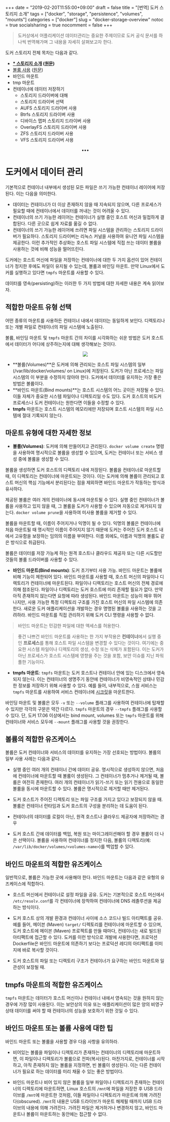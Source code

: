 +++
date          = "2019-02-20T11:55:00+09:00"
draft         = false
title         = "[번역] 도커 스토리지 소개"
tags          = ["docker", "storage", "persistence", "volumes", "mounts"]
categories    = ["docker"]
slug          = "docker-storage-overview"
notoc         = true
socialsharing = true
nocomment     = false
+++

> 도커상에서 어플리케이션 데이터관리는 중요한 주제이므로 도커 공식 문서를 하나씩 번역해가며 그 내용을 자세히 살펴보고자 한다.

도커 스토리지 전체 목차는 다음과 같다.

- **[* 스토리지 소개](/post/docker-storage-overview/) ([원문](https://docs.docker.com/storage/))**
- [볼륨 사용](/post/docker-storage-volumes/) ([원문](https://docs.docker.com/storage/volumes/))
- 바인드 마운트
- tmp 마운트
- 컨테이너에 데이터 저장하기
	- 스토리지 드라이버에 대해
	- 스토리지 드라이버 선택
	- AUFS 스토리지 드라이버 사용
	- Btrfs 스토리지 드라이버 사용
	- 디바이스 맵퍼 스토리지 드라이버 사용
	- OverlayFS 스토리지 드라이버 사용
	- ZFS 스토리지 드라이버 사용
	- VFS 스토리지 드라이버 사용

<center>•••</center>

# 도커에서 데이터 관리

기본적으로 컨테이너 내부에서 생성된 모든 파일은 쓰기 가능한 컨테이너 레이어에 저장된다. 이는 다음을 의미한다.

- 데이터는 컨테이너가 더 이상 존재하지 않을 때 지속되지 않으며, 다른 프로세스가 필요할 때에 컨테이너에서 데이터를 꺼내는 것이 어려울 수 있다.
- 컨테이너의 쓰기 가능한 레이어는 컨테이너가 실행 중인 호스트 머신과 밀접하게 결합된다. 다른 곳으로 쉽게 자료를 옮길 수 없다.
- 컨테이너의 쓰기 가능한 레이어에 쓰려면 파일 시스템을 관리하는 스토리지 드라이버가 필요하다. 스토리지 드라이버는 리눅스 커널을 사용하여 유니언 파일 시스템을 제공한다. 이런 추가적인 추상화는 호스트 파일 시스템에 직접 쓰는 데이터 볼륨을 사용하는 것에 비해 성능을 떨어뜨린다.

도커에는 호스트 머신에 파일을 저장하는 컨테이너에 대한 두 가지 옵션이 있어 컨테이너가 정지한 후에도 파일이 유지될 수 있는데, 볼륨과 바인딩 마운트. 만약 Linux에서 도커를 실행하고 있다면 `tmpfs` 마운트를 사용할 수 있다.

데이터를 영속(persisting)하는 이러한 두 가지 방법에 대한 자세한 내용은 계속 읽어보자.

## 적합한 마운트 유형 선택

어떤 종류의 마운트를 사용하든 컨테이너 내에서 데이터는 동일하게 보인다. 디렉토리나 또는 개별 파일로 컨테이너의 파일 시스템에 노출된다.

볼륨, 바인딩 마운트 및 `tmpfs` 마운트 간의 차이를 시각화하는 쉬운 방법은 도커 호스트에서 데이터가 어디에 상주하는지에 대해 생각해보는 것이다.

 <center><img src="https://docs.docker.com/storage/images/types-of-mounts.png"/></center>

- **볼륨(Volumes)**은 도커에 의해 관리되는 호스트 파일 시스템의 일부(/var/lib/docker/volumes/ on Linux)에 저장된다. 도커가 아닌 프로세스는 파일 시스템의 이 부분을 수정하지 않아야 한다. 도커에서 데이터를 유지하는 가장 좋은 방법은 볼륨이다.
- **바인드 마운트(Bind mounts)**는 호스트 시스템의 어느 곳이든 저장될 수 있다. 이들 자체가 중요한 시스템 파일이나 디렉토리일 수도 있다. 도커 호스트의 비도커 프로세스나 도커 컨테이너는 원한다면 이들을 수정할 수 있다.
- **tmpfs** 마운트는 호스트 시스템의 메모리에만 저장되며 호스트 시스템의 파일 시스템에 절대 기록되지 않는다.

## 마운트 유형에 대한 자세한 정보

- **볼륨(Volumes)**: 도커에 의해 만들어지고 관리된다. `docker volume create` 명령을 사용하여 명시적으로 볼륨을 생성할 수 있으며, 도커는 컨테이너 또는 서비스 생성 중에 볼륨을 생성할 수 있다.

볼륨을 생성하면 도커 호스트의 디렉토리 내에 저장된다. 볼륨을 컨테이너로 마운트할 때, 이 디렉토리는 컨테이너에 마운트되는 것이다. 이는 도커에 의해 볼륨이 관리되고 호스트 머신의 핵심 기능에서 분리된다는 점을 제외하면 바인드 마운트가 작동하는 방식과 유사하다.

제공된 볼륨은 여러 개의 컨테이너에 동시에 마운트될 수 있다. 실행 중인 컨테이너가 볼륨을 사용하고 있지 않을 때, 그 볼륨을 도커가 사용할 수 있으며 자동으로 제거되지 않는다. `docker volume prune`을 사용하여 미사용 볼륨을 제거할 수 있다.

볼륨을 마운트할 때, 이름이 주어지거나 익명이 될 수 있다. 익명의 볼륨은 컨테이너에 처음 마운트될 때 명시적인 이름이 주어지지 않기 때문에 도커는 주어진 도커 호스트 내에서 고유함을 보장하는 임의의 이름을 부여한다. 이름 외에도, 이름과 익명의 볼륨도 같은 방식으로 취급된다.

볼륨은 데이터를 저장 가능케 하는 원격 호스트나 클라우드 제공자 또는 다른 시도할만 것들의 볼륨 드라이버를 사용할 수 있다.

- **바인드 마운트(Bind mounts)**: 도커 초기부터 사용 가능. 바인드 마운트는 볼륨에 비해 기능이 제한되어 있다. 바인드 마운트를 사용할 때, 호스트 머신의 파일이나 디렉토리가 컨테이너에 마운트된다. 파일이나 디렉토리는 호스트 머신의 전체 경로에 의해 참조된다. 파일이나 디렉토리는 도커 호스트에 미리 존재할 필요가 없다. 만약 아직 존재하지 않는다면 요청에 따라 생성된다. 바인드 마운트는 성능이 매우 뛰어나지만, 사용 가능한 특정 디렉토리 구조를 가진 호스트 머신의 파일 시스템에 의존한다. 새로운 도커 애플리케이션을 개발하는 경우 명명된 볼륨을 사용하는 것을 고려하라. 바인드 마운트를 직접 관리하기 위해 도커 CLI 명령을 사용할 수 없다.

> 바인드 마운트는 민감한 파일에 대한 액세스를 허용한다.

> 좋건 나쁘건 바인드 마운트를 사용하는 한 가지 부작용은 **컨테이너**에서 실행 중인 **프로세스**를 통해 호스트 파일 시스템을 변경할 수 있다는 것이다. 여기에는 중요한 시스템 파일이나 디렉토리의 생성, 수정 또는 삭제가 포함된다. 이는 도커가 아닌 프로세스가 호스트 시스템에 영향을 주는 것을 포함, 보안 이슈를 지닌 파워풀한 기능이다.

- **tmpfs 마운트**: `tmpfs` 마운트는 도커 호스트나 컨테이너 안에 있는 디스크에서 영속되지 않는다. 이는 컨테이너의 생명주기 동안에 컨테이너가 비영속적인 상태나 민감한 정보를 저장하기 위해 사용할 수 있다. 예를 들어, 내부적으로, 스웜 서비스는 `tmpfs` 마운트를 사용하여 서비스 컨테이너에 [시크릿](https://docs.docker.com/engine/swarm/secrets/)을 마운트한다.

바인딩 마운트 및 볼륨은 모두 `-v` 또는 `--volume` 플래그를 사용하여 컨테이너에 탑재할 수 있지만 각각의 구문은 약간 다르다. `tmpfs` 마운트의 경우 `--tmpfs` 플래그를 사용할 수 있다. 단, 도커 17.06 이상에서는 bind mount, volumes 또는 `tmpfs` 마운트를 위해 컨테이너와 서비스 모두에 `--mount` 플래그를 사용할 것을 권장한다.

## 볼륨의 적합한 유즈케이스
볼륨은 도커 컨테이너와 서비스의 데이터를 유지하는 가장 선호되는 방법이다. 볼륨의 일부 사용 사례는 다음과 같다.

- 실행 중인 여러 개의 컨테이너 간에 데이터 공유. 명시적으로 생성하지 않으면, 처음에 컨테이너에 마운트할 때 볼륨이 생성된다. 그 컨테이너가 멈추거나 제거될 때, 볼륨은 여전히 존재한다. 여러 개의 컨테이너가 읽기-쓰기 또는 읽기 전용으로 동일한 볼륨을 동시에 마운트할 수 있다. 볼륨은 명시적으로 제거할 때만 제거된다.

- 도커 호스트가 주어진 디렉토리 또는 파일 구조를 가지고 있다고 보장되지 않을 때. 볼륨은 컨테이너 런타임과 도커 호스트의 구성을 분리하는 데 도움이 된다.

- 컨테이너의 데이터를 로컬이 아닌, 원격 호스트나 클라우드 제공자에 저장하려는 경우

- 도커 호스트 간에 데이터를 백업, 복원 또는 마이그레이션해야 할 경우 볼륨이 더 나은 선택이다. 볼륨을 사용하여 컨테이너를 정지한 다음, 볼륨의 디렉토리(예: `/var/lib/docker/volumes/<volumes-name>`)를 백업할 수 있다.

## 바인드 마운트의 적합한 유즈케이스
일반적으로, 볼륨은 가능한 곳에 사용해야 한다. 바인드 마운트는 다음과 같은 유형의 유즈케이스에 적합하다.

- 호스트 머신에서 컨테이너로 설정 파일을 공유. 도커는 기본적으로 호스트 머신에서 `/etc/resolv.conf`를 각 컨테이너에 장착하여 컨테이너에 DNS 레졸루션을 제공하는 방식이다.

- 도커 호스트 상의 개발 환경과 컨테이너 사이에 소스 코드나 빌드 아티팩트를 공유. 예를 들어, 메이븐 (Maven) `target/` 디렉토리를 컨테이너에 마운트할 수 있으며, 도커 호스트에 메이븐 (Maven) 프로젝트를 만들 때마다, 컨테이너는 새로 빌드된 아티팩트에 접근할 수 있다. 도커를 이런 방식으로 개발에 사용한다면, 프로덕션 Dockerfile은 바인드 마운트에 의존하기 보다는 프로덕션 레디의 아티팩트를 이미지에 바로 복사할 것이다.

- 도커 호스트의 파일 또는 디렉토리 구조가 컨테이너가 요구하는 바인드 마운트와 일관성이 보장될 때.

## tmpfs 마운트의 적합한 유즈케이스

`tmpfs` 마운트는 데이터가 호스트 머신이나 컨테이너 내에서 영속되는 것을 원하지 않는 경우에 가장 많이 사용된다. 이는 보안상의 이유 또는 애플리케이션이 많은 양의 비영구 상태 데이터를 써야 할 때 컨테이너의 성능을 보호하기 위한 것일 수 있다.

## 바인드 마운트 또는 볼륨 사용에 대한 팁

바인드 마운트 또는 볼륨을 사용할 경우 다음 사항을 유의하라.

- 비어있는 볼륨을 파일이나 디렉토리가 존재하는 컨테이너의 디렉토리에 마운트하면, 이 파일이나 디렉토리가 볼륨으로 전파(복사)된다. 마찬가지로, 컨테이너를 시작하고, 아직 존재하지 않는 볼륨을 지정하면, 빈 볼륨이 생성된다. 이는 다른 컨테이너가 필요로 하는 데이터를 미리 채울 수 있는 좋은 방법이다.

- 바인드 마운트나 비어 있지 않은 볼륨을 일부 파일이나 디렉토리가 존재하는 컨테이너의 디렉토리에 마운트하면, Linux 호스트의 `/mnt`에 파일을 저장한 후 USB 드라이브를 `/mnt`에 마운트한 것처럼, 이들 파일이나 디렉토리가 마운트에 의해 가려진다(obscured). `/mnt`의 내용은 USB 드라이브가 마운트 해제될 때까지 USB 드라이브의 내용에 의해 가려진다. 가려진 파일은 제거하거나 변경하지 않고, 바인드 마운트나 볼륨이 마운트하는 동안에는 접근할 수 없다.
